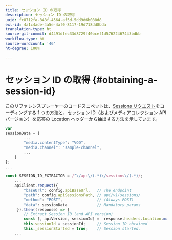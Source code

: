 ```yaml
---
title: セッション ID の取得
description: セッション ID の取得
uuid: fc8712fa-848f-4564-af5d-5dd9d6b088d8
exl-id: 4a1c4ade-4a5e-4af0-8117-19d718dd8bda
translation-type: ht
source-git-commit: d4491dfec33d8729f40bcef1d57622467443bdbb
workflow-type: ht
source-wordcount: '46'
ht-degree: 100%

---
```


# セッション ID の取得 {#obtaining-a-session-id}

このリファレンスプレーヤーのコードスニペットは、[Sessions リクエスト](/help/media-collection-api/mc-api-ref/mc-api-sessions-req.md)をコーディングする 1 つの方法と、セッション ID（およびメディアコレクション API バージョン）を応答の Location ヘッダーから抽出する方法を示しています。

```js
var  
sessionData = { 
        ... 
        "media.contentType": "VOD", 
        "media.channel": "sample-channel", 
        ... 
    } 
}; 
...

const SESSION_ID_EXTRACTOR = /^\/api\/(.*)\/sessions\/(.*)/; 
    ...
    apiClient.request({ 
        "baseUrl": config.apiBaseUrl,   // The endpoint 
        "path": config.apiSessionsPath, // api/v1/sessions/ 
        "method": "POST",               // (Always POST) 
        "data": sessionData             // Mandatory params 
     }).then((response) => { 
        // Extract Session ID (and API version) 
        const [, apiVersion, sessionId] =  response.headers.Location.match(SESSION_ID_EXTRACTOR);  
        this.sessionId = sessionId;     // Session ID obtained 
        this._sessionStarted = true;    // Session started. 
    ...
```
